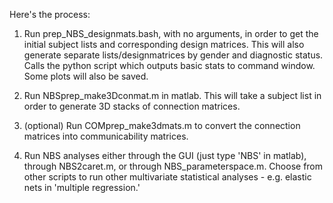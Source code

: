 Here's the process:

1) Run prep_NBS_designmats.bash, with no arguments, in order to get the initial subject lists and corresponding design matrices. This will also generate separate lists/designmatrices by gender and diagnostic status. Calls the python script which outputs basic stats to command window. Some plots will also be saved.

2) Run NBSprep_make3Dconmat.m in matlab. This will take a subject list in order to generate 3D stacks of connection matrices.

3) (optional) Run COMprep_make3dmats.m to convert the connection matrices into communicability matrices.

4) Run NBS analyses either through the GUI (just type 'NBS' in matlab), through NBS2caret.m, or through NBS_parameterspace.m. Choose from other scripts to run other multivariate statistical analyses - e.g. elastic nets in 'multiple regression.'
